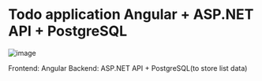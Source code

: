 # Todo application Angular + ASP.NET API + PostgreSQL

![image](https://github.com/muridse/Todo-App/assets/26198117/18214dd1-a1f6-4b9f-b45b-ff6fb8921c43)

Frontend: Angular
Backend: ASP.NET API + PostgreSQL(to store list data)
